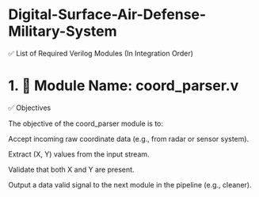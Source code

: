 # Digital-Surface-Air-Defense-Military-System

✅ List of Required Verilog Modules (In Integration Order)

# 1. 🧭 Module Name: coord_parser.v
✅ Objectives

The objective of the coord_parser module is to:

Accept incoming raw coordinate data (e.g., from radar or sensor system).

Extract (X, Y) values from the input stream.

Validate that both X and Y are present.

Output a data valid signal to the next module in the pipeline (e.g., cleaner).
